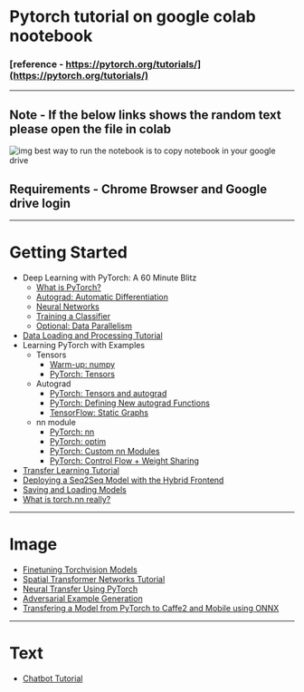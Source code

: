 # Pytorch tutorial on google colab nootebook 
### [reference - https://pytorch.org/tutorials/](https://pytorch.org/tutorials/)

***
## Note - If the below links shows the random text please open the file in colab
![img](https://github.com/param087/Pytorch-tutorial-on-Google-colab/blob/master/Images/Screenshot%20(74).png)
best way to run the notebook is to copy notebook in your google drive
## Requirements - Chrome Browser and Google drive login
                  
 
***
# Getting Started
  * Deep Learning with PyTorch: A 60 Minute Blitz
    * [What is PyTorch?](https://colab.research.google.com/drive/1SCW0WNW4716jV803YJiRvsvcQezR0Tzx)
    * [Autograd: Automatic Differentiation](https://colab.research.google.com/drive/1XW3phQbownypM9xyG0_05hzxVe5lc1Yr)
    * [Neural Networks](https://colab.research.google.com/drive/1kYBwZfxC-L7dvj51NcNdS1VSQPT0IjqG)
    * [Training a Classifier](https://colab.research.google.com/drive/1v-rWBOFdqfBRaNcx27uC9q82K9XrXjHx)
    * [Optional: Data Parallelism](https://colab.research.google.com/drive/1e6FRN2YKSJlefWrZKPp4Hy-n5l9ckhC-)
 * [Data Loading and Processing Tutorial](https://colab.research.google.com/drive/13BxH3nkqwlU_ZCplU2Czn8cgP7nnR0xR)
 * Learning PyTorch with Examples
    * Tensors
        * [Warm-up: numpy](https://colab.research.google.com/drive/1uT6cq0JQZBhw4M0EJZUoikekES2ltNGw)
        * [PyTorch: Tensors](https://colab.research.google.com/drive/16GkGDyhPoDh86WbpllIGSzVwcJYlJ4VJ)
    * Autograd
        * [PyTorch: Tensors and autograd](https://colab.research.google.com/drive/1pMlThbtxTloO2_kjVHiKSLDIWzTzwy-w)
        * [PyTorch: Defining New autograd Functions](https://colab.research.google.com/drive/1DYN2MTlYO4pH2nEPYSvNSZ5UeLzlBC5o)
        * [ TensorFlow: Static Graphs](https://colab.research.google.com/drive/1_lmbHaVqjsJLGK--qdB-8SgnBYCb_eZO)
    * nn module
        * [PyTorch: nn](https://colab.research.google.com/drive/1rapdN2TWzFlnSIAreupyp9EQyaPSLeCI)
        * [PyTorch: optim](https://colab.research.google.com/drive/1YjUydyfYOYdjet-Mbp-iXF7d4K5_AjUt)
        * [PyTorch: Custom nn Modules](https://colab.research.google.com/drive/14O9Yu1Vv7I8zywk3E1si-Zd6JPUtr6bk)
        * [PyTorch: Control Flow + Weight Sharing](https://colab.research.google.com/drive/1aCLvTV2miF4U5hJljNPHUzcijBtzd6BL)
  * [Transfer Learning Tutorial](https://colab.research.google.com/drive/1RADkS5naNGsBr_SoKL4NrjN5NphVhk_7)
  * [Deploying a Seq2Seq Model with the Hybrid Frontend](https://colab.research.google.com/drive/1lq9MMIpJwQP6DH7QCdvfuGJkqdUFravU)
  * [Saving and Loading Models](https://colab.research.google.com/drive/1F5Vk9A7q-KyT4JR8vj_ly7ySqlB-CRcq)
  * [What is torch.nn really?](https://colab.research.google.com/drive/1Z0dCglegggLunaqxdafiTX3nbmPYryDg)
  
***
# Image
  * [Finetuning Torchvision Models](https://colab.research.google.com/drive/1_VPPbBj_92lmYBm8RwmpY2Qto3Cgweqe)
  * [Spatial Transformer Networks Tutorial](https://colab.research.google.com/drive/1FvxC9l-M_ZHqmfRnVHxR1siEB7FcJKXS)
  * [Neural Transfer Using PyTorch](https://colab.research.google.com/drive/11CGMdE7F58H0bknm7WNvdQw-5l1tgeZ_)
  * [Adversarial Example Generation](https://colab.research.google.com/drive/1R0rE5MfdeUhB65fr-GzMr7aDbStMuJGL)
  * [Transfering a Model from PyTorch to Caffe2 and Mobile using ONNX](https://colab.research.google.com/drive/1NELDQYwXwr4ZOhl77CoHK2Gv7X2coaJY)
***
# Text
  * [Chatbot Tutorial]()
